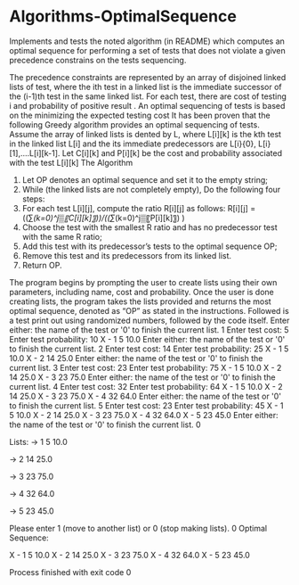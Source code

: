 # Algorithms-OptimalSequence
Implements and tests the noted algorithm (in README) which computes an optimal sequence for performing a set of tests that does not violate a given precedence constrains on the tests sequencing. 

The precedence constraints are represented by an array of disjoined linked lists of test, where the ith test in a linked list is the immediate successor of the (i-1)th test in the same linked list. For each test, there are cost of testing i and probability of positive result . An optimal sequencing of tests is based on the minimizing the expected testing cost It has been proven that the following Greedy algorithm provides an optimal sequencing of tests.
Assume the array of linked lists is dented by L, where L[i][k] is the kth test in the linked list L[i] and the its immediate predecessors are L[i}{0}, L[i}[1],….L[i][k-1].  Let C[i][k] and P[i][k] be the cost and probability associated with the test L[i][k]
The Algorithm 
1. Let OP denotes an optimal sequence and set it to the empty string;
2. While (the linked lists are not completely empty), Do the following four steps:
3. For each test L[i][j], compute the ratio R[i][j] as follows:
   R[i][j] =  ((∑_(k=0)^j▒〖C[i][k]〗))/((∑_(k=0)^j▒〖P[i][k]〗) )
4. Choose the test with the smallest R ratio and has no predecessor test with the same R ratio; 
5. Add this test with its predecessor’s tests to the optimal sequence OP;
6. Remove this test and its predecessors from its linked list.
7. Return OP.


The program begins by prompting the user to create lists using their own parameters, including name, cost and probability.
Once the user is done creating lists, the program takes the lists provided and returns the most optimal sequence, denoted as “OP” as stated in the instructions.
Followed is a test print out using randomized numbers, followed by the code itself.
Enter either: the name of the test or '0' to finish the current list.
1
Enter test cost: 
5
Enter test probability: 
10
X - 1 5 10.0
Enter either: the name of the test or '0' to finish the current list.
2
Enter test cost: 
14
Enter test probability: 
25
X - 1 5 10.0
X - 2 14 25.0
Enter either: the name of the test or '0' to finish the current list.
3
Enter test cost: 
23
Enter test probability: 
75
X - 1 5 10.0
X - 2 14 25.0
X - 3 23 75.0
Enter either: the name of the test or '0' to finish the current list.
4
Enter test cost: 
32
Enter test probability: 
64
X - 1 5 10.0
X - 2 14 25.0
X - 3 23 75.0
X - 4 32 64.0
Enter either: the name of the test or '0' to finish the current list.
5
Enter test cost: 
23
Enter test probability: 
45
X - 1 5 10.0
X - 2 14 25.0
X - 3 23 75.0
X - 4 32 64.0
X - 5 23 45.0
Enter either: the name of the test or '0' to finish the current list.
0

 Lists:
-> 1 5 10.0

-> 2 14 25.0

-> 3 23 75.0

-> 4 32 64.0

-> 5 23 45.0

Please enter 1 (move to another list) or 0 (stop making lists).
0
Optimal Sequence:

X - 1 5 10.0
X - 2 14 25.0
X - 3 23 75.0
X - 4 32 64.0
X - 5 23 45.0

Process finished with exit code 0
